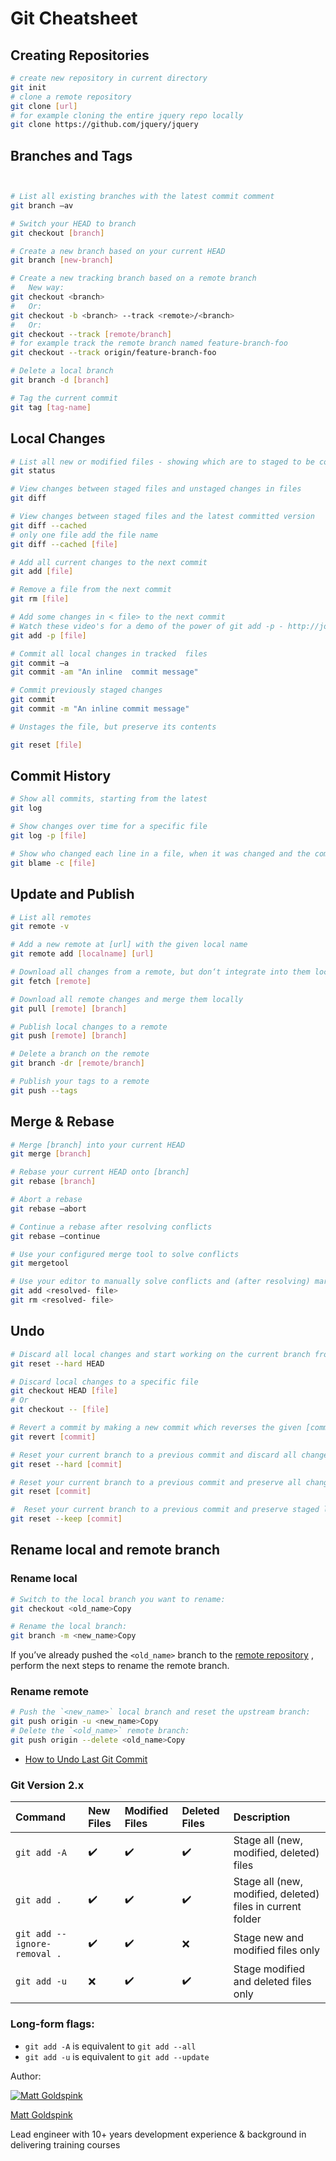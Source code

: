 # Git Cheatsheet

## Creating Repositories

```sh
# create new repository in current directory
git init
# clone a remote repository
git clone [url]
# for example cloning the entire jquery repo locally
git clone https://github.com/jquery/jquery
```



## Branches and Tags

```sh


# List all existing branches with the latest commit comment 
git branch –av

# Switch your HEAD to branch
git checkout [branch]

# Create a new branch based on your current HEAD
git branch [new-branch]

# Create a new tracking branch based on a remote branch
#   New way:
git checkout <branch>
#   Or:
git checkout -b <branch> --track <remote>/<branch>
#   Or:
git checkout --track [remote/branch]
# for example track the remote branch named feature-branch-foo
git checkout --track origin/feature-branch-foo

# Delete a local branch
git branch -d [branch]

# Tag the current commit
git tag [tag-name]
```



## Local Changes

```sh
# List all new or modified files - showing which are to staged to be commited and which are not 
git status

# View changes between staged files and unstaged changes in files
git diff

# View changes between staged files and the latest committed version
git diff --cached
# only one file add the file name
git diff --cached [file]

# Add all current changes to the next commit
git add [file]

# Remove a file from the next commit
git rm [file]

# Add some changes in < file> to the next commit
# Watch these video's for a demo of the power of git add -p - http://johnkary.net/blog/git-add-p-the-most-powerful-git-feature-youre-not-using-yet/
git add -p [file]

# Commit all local changes in tracked  files
git commit –a
git commit -am "An inline  commit message"

# Commit previously staged changes
git commit
git commit -m "An inline commit message"

# Unstages the file, but preserve its contents

git reset [file]
```



## Commit History

```sh
# Show all commits, starting from the latest 
git log 

# Show changes over time for a specific file 
git log -p [file]

# Show who changed each line in a file, when it was changed and the commit id
git blame -c [file]
```



## Update and Publish

```sh
# List all remotes 
git remote -v

# Add a new remote at [url] with the given local name
git remote add [localname] [url]

# Download all changes from a remote, but don‘t integrate into them locally
git fetch [remote]

# Download all remote changes and merge them locally
git pull [remote] [branch]

# Publish local changes to a remote 
git push [remote] [branch]

# Delete a branch on the remote 
git branch -dr [remote/branch]

# Publish your tags to a remote
git push --tags

```



## Merge & Rebase

```sh
# Merge [branch] into your current HEAD 
git merge [branch]

# Rebase your current HEAD onto [branch]
git rebase [branch]

# Abort a rebase 
git rebase –abort

# Continue a rebase after resolving conflicts 
git rebase –continue

# Use your configured merge tool to solve conflicts 
git mergetool

# Use your editor to manually solve conflicts and (after resolving) mark as resolved 
git add <resolved- file>
git rm <resolved- file>
```



## Undo

```sh
# Discard all local changes and start working on the current branch from the last commit
git reset --hard HEAD

# Discard local changes to a specific file 
git checkout HEAD [file]
# Or
git checkout -- [file]

# Revert a commit by making a new commit which reverses the given [commit]
git revert [commit]

# Reset your current branch to a previous commit and discard all changes since then 
git reset --hard [commit]

# Reset your current branch to a previous commit and preserve all changes as unstaged changes 
git reset [commit]

#  Reset your current branch to a previous commit and preserve staged local changes 
git reset --keep [commit]
```

## Rename local and remote branch

### Rename local 

```sh
# Switch to the local branch you want to rename:
git checkout <old_name>Copy

# Rename the local branch:
git branch -m <new_name>Copy
```

If you’ve already pushed the `<old_name>` branch to the [remote repository](https://linuxize.com/post/how-to-add-git-remotes/) , perform the next steps to rename the remote branch.

### Rename remote

```sh
# Push the `<new_name>` local branch and reset the upstream branch:
git push origin -u <new_name>Copy
# Delete the `<old_name>` remote branch:
git push origin --delete <old_name>Copy
```

- [How to Undo Last Git Commit](https://linuxize.com/post/undo-last-git-commit/)

### Git Version 2.x

| Command                      | New Files | Modified Files | Deleted Files | Description                                                |
| :--------------------------- | :-------- | :------------- | :------------ | :--------------------------------------------------------- |
| `git add -A`                 | ✔️         | ✔️              | ✔️             | Stage all (new, modified, deleted) files                   |
| `git add .`                  | ✔️         | ✔️              | ✔️             | Stage all (new, modified, deleted) files in current folder |
| `git add --ignore-removal .` | ✔️         | ✔️              | ❌             | Stage new and modified files only                          |
| `git add -u`                 | ❌         | ✔️              | ✔️             | Stage modified and deleted files only                      |

### Long-form flags:

- `git add -A` is equivalent to `git add --all`
- `git add -u` is equivalent to `git add --update`

Author: 

[![Matt Goldspink](https://www.gravatar.com/avatar/288be2ef60272388d06098d75f801a47?d=https%3A%2F%2Fs3.amazonaws.com%2Fcodementor%2Fassets%2Fimages%2Favatar%2FM.png&s=64)](https://www.codementor.io/@mattgoldspink)

[Matt Goldspink](https://www.codementor.io/@mattgoldspink)

Lead engineer with 10+ years development experience & background in delivering training courses

